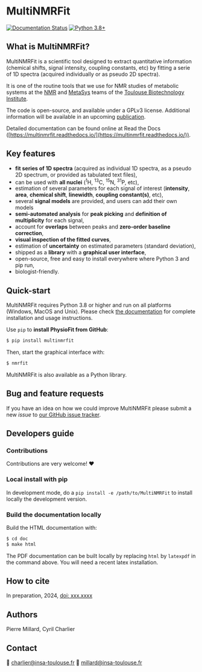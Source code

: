 # MultiNMRFit

[![Documentation Status](https://readthedocs.org/projects/multinmrfit/badge/?version=latest)](http://multinmrfit.readthedocs.io/?badge=latest)
[![Python 3.8+](https://img.shields.io/badge/python-3.8-blue.svg)](https://www.python.org/downloads/release/python-380/)

## What is MultiNMRFit?

MultiNMRFit is a scientific tool designed to extract quantitative information (chemical shifts, signal intensity, coupling constants, etc) by fitting a serie of 1D spectra (acquired individually or as pseudo 2D spectra).

It is one of the routine tools that we use for NMR studies of metabolic systems at the [NMR](https://www.toulouse-biotechnology-institute.fr/en/poles/equipe-rmn-2/) and [MetaSys](https://www.toulouse-biotechnology-institute.fr/en/poles/equipe-metasys/) teams of the [Toulouse Biotechnology Institute](http://www.toulouse-biotechnology-institute.fr/en/).

The code is open-source, and available under a GPLv3 license. Additional information will be available in an upcoming [publication](https://doi.org/xxx.xxx).

Detailed documentation can be found online at Read the Docs ([https://multinmrfit.readthedocs.io/](https://multinmrfit.readthedocs.io/)).

## Key features

* **fit series of 1D spectra** (acquired as individual 1D spectra, as a pseudo 2D spectrum, or provided as tabulated text files),
* can be used with **all nuclei** (<sup>1</sup>H, <sup>13</sup>C, <sup>15</sup>N, <sup>31</sup>P, etc),
* estimation of several parameters for each signal of interest (**intensity**, **area**, **chemical shift**, **linewidth**, **coupling constant(s)**, etc),
* several **signal models** are provided, and users can add their own models
* **semi-automated analysis** for **peak picking** and **definition of multiplicity** for each signal,
* account for **overlaps** between peaks and **zero-order baseline correction**,
* **visual inspection of the fitted curves**,
* estimation of **uncertainty** on estimated parameters (standard deviation),
* shipped as a **library** with a **graphical user interface**,
* open-source, free and easy to install everywhere where Python 3 and pip run,
* biologist-friendly.

## Quick-start

MultiNMRFit requires Python 3.8 or higher and run on all platforms (Windows, MacOS and Unix).
Please check [the documentation](https://multinmrfit.readthedocs.io/en/latest/quickstart.html) for complete
installation and usage instructions.

Use `pip` to **install PhysioFit from GitHub**:

```bash
$ pip install multinmrfit
```

Then, start the graphical interface with:

```bash
$ nmrfit
```

MultiNMRFit is also available as a Python library.

## Bug and feature requests

If you have an idea on how we could improve MultiNMRFit please submit a new *issue*
to [our GitHub issue tracker](https://github.com/NMRTeamTBI/MultiNMRFit/issues).

## Developers guide
### Contributions

Contributions are very welcome! :heart:

### Local install with pip

In development mode, do a `pip install -e /path/to/MultiNMRFit` to install
locally the development version.

### Build the documentation locally

Build the HTML documentation with:

```bash
$ cd doc
$ make html
```

The PDF documentation can be built locally by replacing `html` by `latexpdf`
in the command above. You will need a recent latex installation.

## How to cite

In preparation, 2024, [doi: xxx.xxxx](https://doi.org/xxx.xxxx)

## Authors

Pierre Millard, Cyril Charlier

## Contact

:email: charlier@insa-toulouse.fr
:email: millard@insa-toulouse.fr
